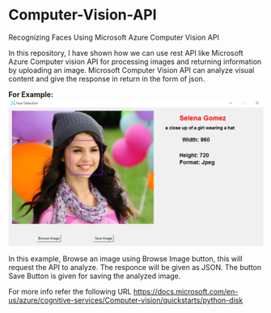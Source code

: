 # Computer-Vision-API
Recognizing Faces Using Microsoft Azure Computer Vision API

In this repository, I have shown how we can use rest API like Microsoft Azure Computer vision API for processing images and returning information by uploading an image. Microsoft Computer Vision API can analyze visual content and give the response in return in the form of json.

**For Example:** 
![alt text](https://github.com/ajinkyagholape1998/Computer-Vision-API/blob/master/Computer%20Vision/guioutput.png)

In this example, Browse an image using Browse Image button, this will request the API to analyze. The responce will be given as JSON.
The button Save Button is given for saving the analyzed image.

For more info refer the following URL 
https://docs.microsoft.com/en-us/azure/cognitive-services/Computer-vision/quickstarts/python-disk
